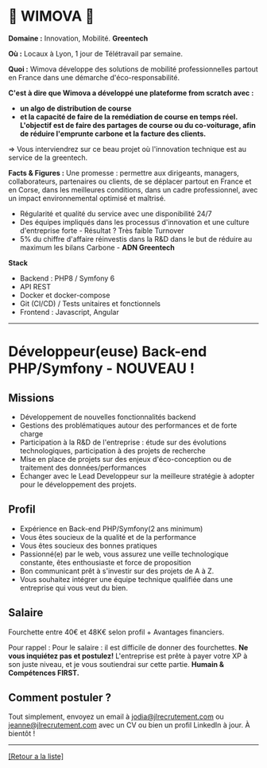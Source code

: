 # 🚖 WIMOVA 🚖

**Domaine :** Innovation, Mobilité. **Greentech**

**Où :** Locaux à Lyon, 1 jour de Télétravail par semaine.  

**Quoi :** Wimova développe des solutions de mobilité professionnelles partout en France dans une démarche d'éco-responsabilité. 

**C'est à dire que Wimova a développé une plateforme from scratch avec :** 
* **un algo de distribution de course** 
* **et la capacité de faire de la remédiation de course en temps réel. 
L'objectif est de faire des partages de course ou du co-voiturage, afin de réduire l'emprunte carbone et la facture des clients.**

=> Vous interviendrez sur ce beau projet où l'innovation technique est au service de la greentech.


**Facts & Figures :** Une promesse : permettre aux dirigeants, managers, collaborateurs, partenaires ou clients, de se déplacer partout en France et en Corse, dans les meilleures conditions, dans un cadre professionnel, avec un impact environnemental optimisé et maîtrisé.
* Régularité et qualité du service avec une disponibilité 24/7
* Des équipes impliqués dans les processus d'innovation et une culture d'entreprise forte - Résultat ? Très faible Turnover
* 5% du chiffre d'affaire réinvestis dans la R&D dans le but de réduire au maximum les bilans Carbone - **ADN Greentech**

**Stack**
* Backend : PHP8 / Symfony 6
* API REST
* Docker et docker-compose
* Git (CI/CD) / Tests unitaires et fonctionnels
* Frontend : Javascript, Angular

----

# Développeur(euse) Back-end PHP/Symfony - NOUVEAU !

## Missions

* Développement de nouvelles fonctionnalités backend
* Gestions des problématiques autour des performances et de forte charge
* Participation à la R&D de l'entreprise : étude sur des évolutions technologiques, participation à des projets de recherche
* Mise en place de projets sur des enjeux d'éco-conception ou de traitement des données/performances
* Échanger avec le Lead Developpeur sur la meilleure stratégie à adopter pour le développement des projets.

## Profil

* Expérience en Back-end PHP/Symfony(2 ans minimum)
* Vous êtes soucieux de la qualité et de la performance
* Vous êtes soucieux des bonnes pratiques
* Passionné(e) par le web, vous assurez une veille technologique constante, êtes enthousiaste et force de proposition
* Bon communicant prêt à s'investir sur des projets de A à Z.
* Vous souhaitez intégrer une équipe technique qualifiée dans une entreprise qui vous veut du bien.

## Salaire

Fourchette entre 40€ et 48K€ selon profil + Avantages financiers. 

Pour rappel :  Pour le salaire : il est difficile de donner des fourchettes. **Ne vous inquiétez pas et postulez!** L'entreprise est prête à payer votre XP à son juste niveau, et je vous soutiendrai sur cette partie. **Humain & Compétences FIRST.**

## Comment postuler ?

Tout simplement, envoyez un email à jodia@jlrecrutement.com ou jeanne@jlrecrutement.com avec un CV ou bien un profil LinkedIn à jour. À bientôt !

----
<a href="https://github.com/jlondiche/job-board-php/blob/master/README.md">[Retour a la liste]</a>


